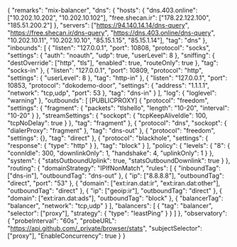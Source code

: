 {
  "remarks": "mix-balancer",
  "dns": {
    "hosts": {
      "dns.403.online": ["10.202.10.202", "10.202.10.102"],
      "free.shecan.ir": ["178.22.122.100", "185.51.200.2"]
    },
    "servers": ["https://94.140.14.14/dns-query", "https://free.shecan.ir/dns-query", "https://dns.403.online/dns-query", "10.202.10.11", "10.202.10.10", "85.15.1.15", "85.15.1.14"],
    "tag": "dns"
  },
  "inbounds": [
    {
      "listen": "127.0.0.1",
      "port": 10808,
      "protocol": "socks",
      "settings": {
        "auth": "noauth",
        "udp": true,
        "userLevel": 8
      },
      "sniffing": {
        "destOverride": ["http", "tls"],
        "enabled": true,
        "routeOnly": true
      },
      "tag": "socks-in"
    },
    {
      "listen": "127.0.0.1",
      "port": 10809,
      "protocol": "http",
      "settings": {
        "userLevel": 8
      },
      "tag": "http-in"
    },
    {
      "listen": "127.0.0.1",
      "port": 10853,
      "protocol": "dokodemo-door",
      "settings": {
        "address": "1.1.1.1",
        "network": "tcp,udp",
        "port": 53
      },
      "tag": "dns-in"
    }
  ],
  "log": {
    "loglevel": "warning"
  },
  "outbounds": [
    [PUBLICPROXY]
    {
      "protocol": "freedom",
      "settings": {
        "fragment": {
          "packets": "tlshello",
          "length": "10-20",
          "interval": "10-20"
        }
      },
      "streamSettings": {
        "sockopt": {
          "tcpKeepAliveIdle": 100,
          "tcpNoDelay": true
        }
      },
      "tag": "fragment"
    },
    {
      "protocol": "dns",
      "sockopt": {
        "dialerProxy": "fragment"
      },
      "tag": "dns-out"
    },
    {
      "protocol": "freedom",
      "settings": {},
      "tag": "direct"
    },
    {
      "protocol": "blackhole",
      "settings": {
        "response": {
          "type": "http"
        }
      },
      "tag": "block"
    }
  ],
  "policy": {
    "levels": {
      "8": {
        "connIdle": 300,
        "downlinkOnly": 1,
        "handshake": 4,
        "uplinkOnly": 1
      }
    },
    "system": {
      "statsOutboundUplink": true,
      "statsOutboundDownlink": true
    }
  },
  "routing": {
    "domainStrategy": "IPIfNonMatch",
    "rules": [
      {
        "inboundTag": ["dns-in"],
        "outboundTag": "dns-out"
      },
      {
        "ip": ["8.8.8.8"],
        "outboundTag": "direct",
        "port": "53"
      },
      {
        "domain": ["ext:iran.dat:ir", "ext:iran.dat:other"],
        "outboundTag": "direct"
      },
      {
        "ip": ["geoip:ir"],
        "outboundTag": "direct"
      },
      {
        "domain": ["ext:iran.dat:ads"],
        "outboundTag": "block"
      },
      {
        "balancerTag": "balancer",
        "network": "tcp,udp"
      }
    ],
    "balancers": [
      {
        "tag": "balancer",
        "selector": ["proxy"],
        "strategy": {
          "type": "leastPing"
        }
      }
    ]
  },
  "observatory": {
    "probeInterval": "60s",
    "probeURL": "https://api.github.com/_private/browser/stats",
    "subjectSelector": ["proxy"],
    "EnableConcurrency": true
  }
}
